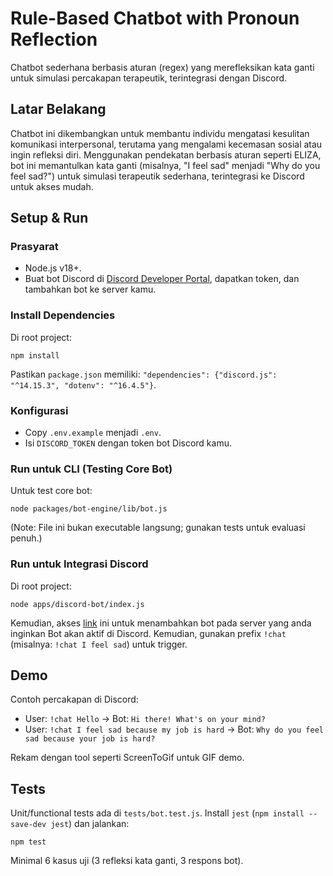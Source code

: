 # Rule-Based Chatbot with Pronoun Reflection

Chatbot sederhana berbasis aturan (regex) yang merefleksikan kata ganti untuk simulasi percakapan terapeutik, terintegrasi dengan Discord.

## Latar Belakang
Chatbot ini dikembangkan untuk membantu individu mengatasi kesulitan komunikasi interpersonal, terutama yang mengalami kecemasan sosial atau ingin refleksi diri. Menggunakan pendekatan berbasis aturan seperti ELIZA, bot ini memantulkan kata ganti (misalnya, "I feel sad" menjadi "Why do you feel sad?") untuk simulasi terapeutik sederhana, terintegrasi ke Discord untuk akses mudah.

## Setup & Run

### Prasyarat
- Node.js v18+.
- Buat bot Discord di [Discord Developer Portal](https://discord.com/developers/applications), dapatkan token, dan tambahkan bot ke server kamu.

### Install Dependencies
Di root project:
```
npm install
```
Pastikan `package.json` memiliki: `"dependencies": {"discord.js": "^14.15.3", "dotenv": "^16.4.5"}`.

### Konfigurasi
- Copy `.env.example` menjadi `.env`.
- Isi `DISCORD_TOKEN` dengan token bot Discord kamu.

### Run untuk CLI (Testing Core Bot)
Untuk test core bot:
```
node packages/bot-engine/lib/bot.js
```
(Note: File ini bukan executable langsung; gunakan tests untuk evaluasi penuh.)

### Run untuk Integrasi Discord
Di root project:
```
node apps/discord-bot/index.js
```

Kemudian, akses [link](https://discord.com/oauth2/authorize?client_id=1413427196151988285&permissions=67584&integration_type=0&scope=bot) ini untuk menambahkan bot pada server yang anda inginkan
Bot akan aktif di Discord. Kemudian, gunakan prefix `!chat` (misalnya: `!chat I feel sad`) untuk trigger.

## Demo
Contoh percakapan di Discord:
- User: `!chat Hello` → Bot: `Hi there! What's on your mind?`
- User: `!chat I feel sad because my job is hard` → Bot: `Why do you feel sad because your job is hard?`

Rekam dengan tool seperti ScreenToGif untuk GIF demo.

## Tests
Unit/functional tests ada di `tests/bot.test.js`. Install `jest` (`npm install --save-dev jest`) dan jalankan:
```
npm test
```
Minimal 6 kasus uji (3 refleksi kata ganti, 3 respons bot).
